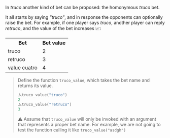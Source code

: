 In _truco_ another kind of bet can be proposed: the homonymous _truco_ bet.

It all starts by saying _"truco"_, and in response the opponents can optionally raise the bet. For example, if one player says _truco_, another player can reply _retruco_, and the value of the bet increases 📈:

<table class="table table-striped" align="center">
   <tr><th>Bet</th><th>Bet value</th></tr>
   <tr><td>truco</td><td>2</td></tr>
   <tr><td>retruco</td><td>3</td></tr>
   <tr><td>value cuatro</td><td>4</td></tr>
</table>

> Define the function `truco_value`, which takes the bet name and returns its value.
>
> ```python
> ムtruco_value("truco")
> 2
> ムtruco_value("retruco")
> 3
> ```
>
> :warning: Assume that `truco_value` will only be invoked with an argument that represents a proper bet name. For example, we are not going to test the function calling it like `truco_value("asdgh")`

